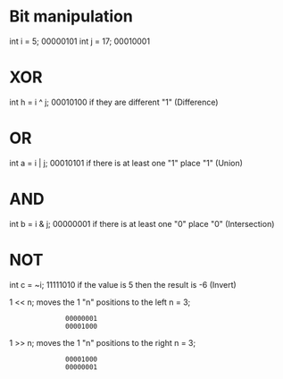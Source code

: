 # Bit manipulation


int i = 5;        00000101
int j = 17;       00010001

# XOR
int h = i ^ j;    00010100  if they are different "1" (Difference)
# OR
int a = i | j;    00010101  if there is at least one "1" place "1" (Union)
# AND 
int b = i & j;    00000001  if there is at least one "0" place "0" (Intersection)
# NOT
int c = ~i;       11111010  if the value is 5 then the result is -6 (Invert)


1 << n;           moves the 1 "n" positions to the left
		  n = 3;

                  00000001
                  00001000

1 >> n;           moves the 1 "n" positions to the right
		  n = 3;

                  00001000
                  00000001
